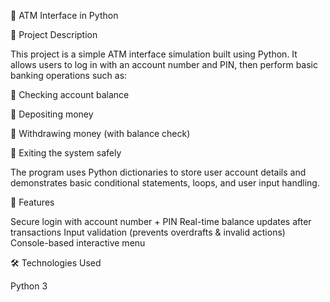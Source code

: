 🏦 ATM Interface in Python

📌 Project Description

This project is a simple ATM interface simulation built using Python. It allows users to log in with an account number and PIN, then perform basic banking operations such as:

🔹 Checking account balance

🔹 Depositing money

🔹 Withdrawing money (with balance check)

🔹 Exiting the system safely

The program uses Python dictionaries to store user account details and demonstrates basic conditional statements, loops, and user input handling.

🚀 Features

Secure login with account number + PIN
Real-time balance updates after transactions
Input validation (prevents overdrafts & invalid actions)
Console-based interactive menu

🛠️ Technologies Used

Python 3
